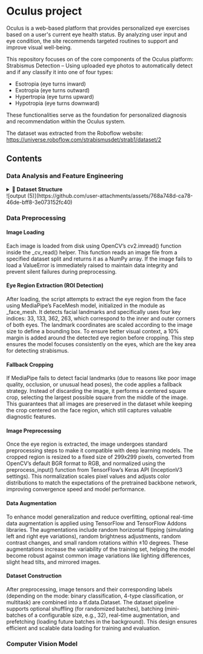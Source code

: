 # Oculus project
Oculus is a web-based platform that provides personalized eye exercises based on a user's current eye health status. By analyzing user input and eye condition, the site recommends targeted routines to support and improve visual well-being.

This repository focuses on of the core components of the Oculus platform:
Strabismus Detection – Using uploaded eye photos to automatically detect and if any classify it into one of four types:

+ Esotropia (eye turns inward)
+ Exotropia (eye turns outward)
+ Hypertropia (eye turns upward)
+ Hypotropia (eye turns downward)

These functionalities serve as the foundation for personalized diagnosis and recommendation within the Oculus system.

The dataset was extracted from the Roboflow website: https://universe.roboflow.com/strabismusdet/strab1/dataset/2
## Contents
### Data Analysis and Feature Engineering
<details>
<summary><strong>📁 Dataset Structure</strong></summary>

**Main folders and files:**

- `images.jpg/` — Main dataset directory  
  - `train/` — Training set  
    - Image files (`.jpg`, `.png`)  
    - `_classes.csv` — One-hot encoded class labels  
  - `val/` — Validation set  
    - Image files  
    - `_classes.csv`  
  - `test/` — Final evaluation set  
    - Image files  
    - `_classes.csv`  

</details>
![output (5)](https://github.com/user-attachments/assets/768a748d-ca78-46de-bff8-3e073152fc40)



### Data Preprocessing
#### Image Loading
Each image is loaded from disk using OpenCV’s cv2.imread() function inside the _cv_read() helper. This function reads an image file from a specified dataset split and returns it as a NumPy array. If the image fails to load a ValueError is immediately raised to maintain data integrity and prevent silent failures during preprocessing.

#### Eye Region Extraction (ROI Detection)
After loading, the script attempts to extract the eye region from the face using MediaPipe’s FaceMesh model, initialized in the module as _face_mesh. It detects facial landmarks and specifically uses four key indices: 33, 133, 362, 263, which correspond to the inner and outer corners of both eyes. The landmark coordinates are scaled according to the image size to define a bounding box. To ensure better visual context, a 10% margin is added around the detected eye region before cropping. This step ensures the model focuses consistently on the eyes, which are the key area for detecting strabismus.

#### Fallback Cropping
If MediaPipe fails to detect facial landmarks (due to reasons like poor image quality, occlusion, or unusual head poses), the code applies a fallback strategy. Instead of discarding the image, it performs a centered square crop, selecting the largest possible square from the middle of the image. This guarantees that all images are preserved in the dataset while keeping the crop centered on the face region, which still captures valuable diagnostic features.

#### Image Preprocessing
Once the eye region is extracted, the image undergoes standard preprocessing steps to make it compatible with deep learning models. The cropped region is resized to a fixed size of 299x299 pixels, converted from OpenCV’s default BGR format to RGB, and normalized using the preprocess_input() function from TensorFlow’s Keras API (InceptionV3 settings). This normalization scales pixel values and adjusts color distributions to match the expectations of the pretrained backbone network, improving convergence speed and model performance.

#### Data Augmentation
To enhance model generalization and reduce overfitting, optional real-time data augmentation is applied using TensorFlow and TensorFlow Addons libraries. The augmentations include random horizontal flipping (simulating left and right eye variations), random brightness adjustments, random contrast changes, and small random rotations within ±10 degrees. These augmentations increase the variability of the training set, helping the model become robust against common image variations like lighting differences, slight head tilts, and mirrored images.

#### Dataset Construction
After preprocessing, image tensors and their corresponding labels (depending on the mode: binary classification, 4-type classification, or multitask) are combined into a tf.data.Dataset. The dataset pipeline supports optional shuffling (for randomized batches), batching (mini-batches of a configurable size, e.g., 32), real-time augmentation, and prefetching (loading future batches in the background). This design ensures efficient and scalable data loading for training and evaluation.

### Computer Vision Model
